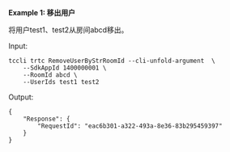 **Example 1: 移出用户**

将用户test1、test2从房间abcd移出。

Input: 

```
tccli trtc RemoveUserByStrRoomId --cli-unfold-argument  \
    --SdkAppId 1400000001 \
    --RoomId abcd \
    --UserIds test1 test2
```

Output: 
```
{
    "Response": {
        "RequestId": "eac6b301-a322-493a-8e36-83b295459397"
    }
}
```

